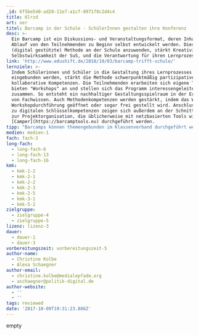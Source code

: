 ```yaml
---
_id: 6f5be540-ad28-11e7-a1cf-8971f8c2d4c4
title: 6lrzd
art: oer
titel: Barcamp in der Schule - SchülerInnen gestalten ihre Konferenz
desc: >-
  Ein Barcamp ist ein Diskussions- und Veranstaltungsformat, deren Inhalte und
  Ablauf von den Teilnehmenden zu Beginn selbst entwickelt werden. Diese
  (digital gestützte) Methode an der Schule anzuwenden, stärkt Kreativität und
  Selbstwirksamkeit der SuS, und die Verantwortung für ihren Lernprozess.
link: 'http://www.edushift.de/2010/10/03/barcamp-trifft-schule/'
lernziele: >-
  Indem Schülerinnen und Schüler in die Gestaltung ihres Lernprozesses
  eingebunden werden, stärkt die Methode schwerpunktmäßig partizipative und
  kollaborative Kompetenzen. Die Teilnehmenden erarbeiten sich eigene Themen,
  bieten "Workshops" an und stellen sich das Programm interessengeleitet
  zusammen. So entsteht ein nachhaltiger Gestaltungsspielraum in der Erarbeitung
  von Fachwissen. Auch Methodenkompetenzen werden gestärkt, indem das Wie der
  Workshopdurchführung geöffnet oder sogar frei gestellt wird. Anschlussstellen
  zu digitalen Schlüsselkompetenzen zeigen sich außerdem an der Schnittstelle
  zur Projektorganisation, die üblicherweise mit netzbasierten Tools wie
  [Camper](https://barcamptools.eu) durchgeführt werden.
tipp: "Barcamps können themengebunden im Klassenverband durchgeführt werden oder auch als größeres Projekt etwa im Rahmen von Projektwochen unter Einbezug der Schulöffentlichkeit (hier auch generationenübergreifend Eltern - Lehrer - SuS) eingesetzt werden. Elemente können in den regulären Unterricht integriert werden. Inhaltlich eignen sich eher übergreifende Fragen wie die Gestaltung des Lernortes Schule, Mitbestimmung von Jugendlichen im Allgemeinen oder auch aktuelle politische und gesellschaftliche Fragestellungen. Auch wenn das Format daher in erster Linie für den Politik- und SoWi Unterricht passend erscheint, ist es dennoch für nahezu allen Fächer geeignet, in denen die SuS sich selbst Wissen erarbeiten können und Diskussionen und Austausch erwünscht ist.\r\n\r\nDas [Methodenset JUGEND-BARCAMPS - RESSOURCEN, TEXTE, TOOLS](http://jbc.medialepfade.de/) gibt einen praxisorientierten Leitfaden für die Durchführung von der BarCamp-Methode mit Jugendlichen an die Hand."
medien: medien-1
fach: fach-3
long-fach:
  - long-fach-6
  - long-fach-13
  - long-fach-16
kmk:
  - kmk-1-2
  - kmk-2-1
  - kmk-2-2
  - kmk-2-3
  - kmk-2-5
  - kmk-3-1
  - kmk-5-2
zielgruppe:
  - zielgruppe-4
  - zielgruppe-5
lizenz: lizenz-3
dauer:
  - dauer-1
  - dauer-3
vorbereitungszeit: vorbereitungszeit-5
author-name:
  - Christine Kolbe
  - Alexa Schaegner
author-email:
  - christine.kolbe@medialepfade.org
  - aschaegner@politik-digital.de
author-website:
  - ''
  - ''
tags: reviewed
date: '2017-10-09T19:31:23.886Z'
---
```

empty
